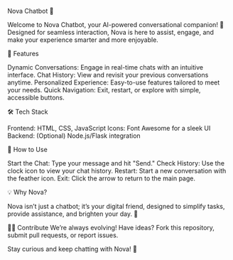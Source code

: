Nova Chatbot 🌟

Welcome to Nova Chatbot, your AI-powered conversational companion! 💬 Designed for seamless interaction, Nova is here to assist, engage, and make your experience smarter and more enjoyable.

🚀 Features

Dynamic Conversations: Engage in real-time chats with an intuitive interface.
Chat History: View and revisit your previous conversations anytime.
Personalized Experience: Easy-to-use features tailored to meet your needs.
Quick Navigation: Exit, restart, or explore with simple, accessible buttons.

🛠️ Tech Stack

Frontend: HTML, CSS, JavaScript
Icons: Font Awesome for a sleek UI
Backend: (Optional) Node.js/Flask integration

🎨 How to Use

Start the Chat: Type your message and hit "Send."
Check History: Use the clock icon to view your chat history.
Restart: Start a new conversation with the feather icon.
Exit: Click the arrow to return to the main page.

💡 Why Nova?

Nova isn’t just a chatbot; it’s your digital friend, designed to simplify tasks, provide assistance, and brighten your day. 🌈

🧑‍💻 Contribute
We’re always evolving! Have ideas? Fork this repository, submit pull requests, or report issues.

Stay curious and keep chatting with Nova! 💖


